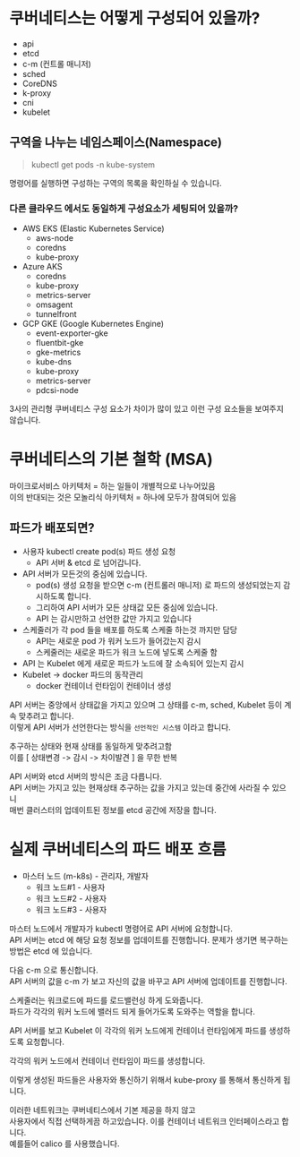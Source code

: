 # 쿠버네티스는 어떻게 구성되어 있을까?

- api
- etcd
- c-m (컨트롤 매니저)
- sched
- CoreDNS
- k-proxy
- cni
- kubelet

## 구역을 나누는 네임스페이스(Namespace)

> kubectl get pods -n kube-system

명령어를 실행하면 구성하는 구역의 목록을 확인하실 수 있습니다.

### 다른 클라우드 에서도 동일하게 구성요소가 세팅되어 있을까?

- AWS EKS (Elastic Kubernetes Service)
  - aws-node
  - coredns
  - kube-proxy
- Azure AKS
  - coredns
  - kube-proxy
  - metrics-server
  - omsagent
  - tunnelfront
- GCP GKE (Google Kubernetes Engine)
  - event-exporter-gke
  - fluentbit-gke
  - gke-metrics
  - kube-dns
  - kube-proxy
  - metrics-server
  - pdcsi-node

3사의 관리형 쿠버네티스 구성 요소가 차이가 많이 있고 이런 구성 요소들을 보여주지 않습니다.

# 쿠버네티스의 기본 철학 (MSA)

마이크로서비스 아키텍처 = 하는 일들이 개별적으로 나누어있음  
이의 반대되는 것은 모놀리식 아키텍처 = 하나에 모두가 참여되어 있음

## 파드가 배포되면?

- 사용자 kubectl create pod(s) 파드 생성 요청
  - API 서버 & etcd 로 넘어갑니다.
- API 서버가 모든것의 중심에 있습니다.
  - pod(s) 생성 요청을 받으면 c-m (컨트롤러 매니저) 로 파드의 생성되었는지 감시하도록 합니다.
  - 그리하여 API 서버가 모든 상태값 모든 중심에 있습니다.
  - API 는 감시만하고 선언한 값만 가지고 있습니다
- 스케줄러가 각 pod 들을 배포를 하도록 스케줄 하는것 까지만 담당
  - API는 새로운 pod 가 워커 노드가 들어갔는지 감시
  - 스케줄러는 새로운 파드가 워크 노드에 넣도록 스케줄 함
- API 는 Kubelet 에게 새로운 파드가 노드에 잘 소속되어 있는지 감시
- Kubelet -> docker 파드의 동작관리
  - docker 컨테이너 런타임이 컨테이너 생성

API 서버는 중앙에서 상태값을 가지고 있으며 그 상태를 c-m, sched, Kubelet 등이 계속 맞추려고 합니다.  
이렇게 API 서버가 선언한다는 방식을 `선언적인 시스템` 이라고 합니다.

추구하는 상태와 현재 상태를 동일하게 맞추려고함  
이를 [ 상태변경 -> 감시 -> 차이발견 ] 을 무한 반복

API 서버와 etcd 서버의 방식은 조금 다릅니다.  
API 서버는 가지고 있는 현재상태 추구하는 값을 가지고 있는데 중간에 사라질 수 있으니  
매번 클러스터의 업데이트된 정보를 etcd 공간에 저장을 합니다.

# 실제 쿠버네티스의 파드 배포 흐름

- 마스터 노드 (m-k8s) - 관리자, 개발자
  - 워크 노드#1 - 사용자
  - 워크 노드#2 - 사용자
  - 워크 노드#3 - 사용자

마스터 노드에서 개발자가 kubectl 명령어로 API 서버에 요청합니다.  
API 서버는 etcd 에 해당 요청 정보를 업데이트를 진행합니다.
문제가 생기면 복구하는 방법은 etcd 에 있습니다.

다음 c-m 으로 통신합니다.  
API 서버의 값을 c-m 가 보고 자신의 값을 바꾸고 API 서버에 업데이트를 진행합니다.

스케줄러는 워크로드에 파드를 로드밸런싱 하게 도와줍니다.  
파드가 각각의 워커 노드에 밸러드 되게 들어가도록 도와주는 역할을 합니다.

API 서버를 보고 Kubelet 이 각각의 워커 노드에게 컨테이너 런타임에게 파드를 생성하도록 요청합니다.

각각의 워커 노드에서 컨테이너 런타임이 파드를 생성합니다.

이렇게 생성된 파드들은 사용자와 통신하기 위해서 kube-proxy 를 통해서 통신하게 됩니다.

이러한 네트워크는 쿠버네티스에서 기본 제공을 하지 않고  
사용자에서 직접 선택하게끔 하고있습니다. 이를 컨테이너 네트워크 인터페이스라고 합니다.  
예를들어 calico 를 사용했습니다.
